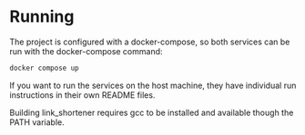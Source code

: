 # Running

The project is configured with a docker-compose, so both services can be run with the docker-compose command:

```sh
docker compose up
```

If you want to run the services on the host machine, they have individual run instructions in their own README files.

Building link_shortener requires gcc to be installed and available though the PATH variable.